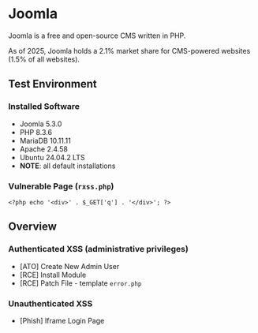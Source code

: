 # Joomla

Joomla is a free and open-source CMS written in PHP.

As of 2025, Joomla holds a 2.1% market share for CMS-powered websites (1.5% of all websites).

## Test Environment

### Installed Software

* Joomla 5.3.0
* PHP 8.3.6
* MariaDB 10.11.11
* Apache 2.4.58
* Ubuntu 24.04.2 LTS
* **NOTE**: all default installations

### Vulnerable Page (`rxss.php`)

```
<?php echo '<div>' . $_GET['q'] . '</div>'; ?>
```

## Overview

### Authenticated XSS (administrative privileges)

* [ATO] Create New Admin User
* [RCE] Install Module
* [RCE] Patch File - template `error.php`

### Unauthenticated XSS

* [Phish] Iframe Login Page
